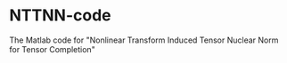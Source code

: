 # NTTNN-code
The Matlab code for "Nonlinear Transform Induced Tensor Nuclear Norm for Tensor Completion"
